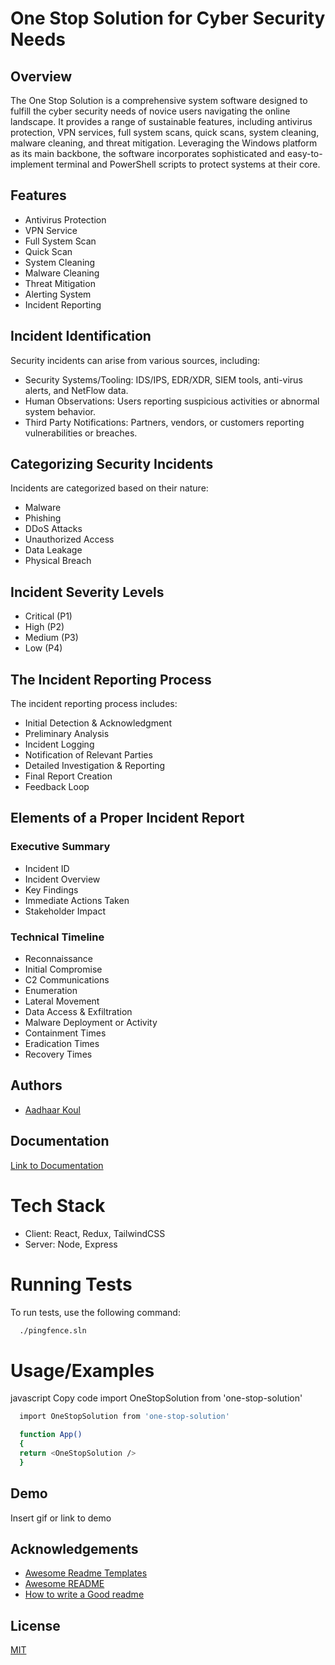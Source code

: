 # One Stop Solution for Cyber Security Needs

## Overview
The One Stop Solution is a comprehensive system software designed to fulfill the cyber security needs of novice users navigating the online landscape. It provides a range of sustainable features, including antivirus protection, VPN services, full system scans, quick scans, system cleaning, malware cleaning, and threat mitigation. Leveraging the Windows platform as its main backbone, the software incorporates sophisticated and easy-to-implement terminal and PowerShell scripts to protect systems at their core.

## Features
- Antivirus Protection
- VPN Service
- Full System Scan
- Quick Scan
- System Cleaning
- Malware Cleaning
- Threat Mitigation
- Alerting System
- Incident Reporting

## Incident Identification
Security incidents can arise from various sources, including:
- Security Systems/Tooling: IDS/IPS, EDR/XDR, SIEM tools, anti-virus alerts, and NetFlow data.
- Human Observations: Users reporting suspicious activities or abnormal system behavior.
- Third Party Notifications: Partners, vendors, or customers reporting vulnerabilities or breaches.

## Categorizing Security Incidents
Incidents are categorized based on their nature:
- Malware
- Phishing
- DDoS Attacks
- Unauthorized Access
- Data Leakage
- Physical Breach

## Incident Severity Levels
- Critical (P1)
- High (P2)
- Medium (P3)
- Low (P4)

## The Incident Reporting Process
The incident reporting process includes:
- Initial Detection & Acknowledgment
- Preliminary Analysis
- Incident Logging
- Notification of Relevant Parties
- Detailed Investigation & Reporting
- Final Report Creation
- Feedback Loop

## Elements of a Proper Incident Report
### Executive Summary
- Incident ID
- Incident Overview
- Key Findings
- Immediate Actions Taken
- Stakeholder Impact

### Technical Timeline
- Reconnaissance
- Initial Compromise
- C2 Communications
- Enumeration
- Lateral Movement
- Data Access & Exfiltration
- Malware Deployment or Activity
- Containment Times
- Eradication Times
- Recovery Times

## Authors
- [Aadhaar Koul](https://github.com/aadhaar-debug)

## Documentation
[Link to Documentation](https://linktodocumentation)


# Tech Stack
- Client: React, Redux, TailwindCSS
- Server: Node, Express

# Running Tests
To run tests, use the following command:
```bash
  ./pingfence.sln
```
# Usage/Examples
javascript
Copy code
import OneStopSolution from 'one-stop-solution'
```bash
  import OneStopSolution from 'one-stop-solution'

  function App() 
  {
  return <OneStopSolution />
  }
```


## Demo

Insert gif or link to demo


## Acknowledgements

 - [Awesome Readme Templates](https://awesomeopensource.com/project/elangosundar/awesome-README-templates)
 - [Awesome README](https://github.com/matiassingers/awesome-readme)
 - [How to write a Good readme](https://bulldogjob.com/news/449-how-to-write-a-good-readme-for-your-github-project)


## License

[MIT](https://choosealicense.com/licenses/mit/)


